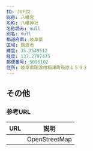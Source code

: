 ```yaml
---
ID: JVFZ2
総称: 八幡宮
名称: 八幡神社
名称読み: null
別名: null
都道府県: 岐阜県
区域: 瑞浪市
緯度: 35.3549512
経度: 137.2797475
郵便番号: 5096102
住所: 岐阜県瑞浪市稲津町萩原１５９３
---
```


## その他

### 参考URL

| URL | 説明          |
| --- | ------------- |
|     | OpenStreetMap |

